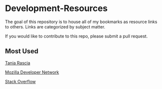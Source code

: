 # Development-Resources
The goal of this repository is to house all of my bookmarks as resource links to others. Links are categorized by subject matter.  

If you would like to contribute to this repo, please submit a pull request.


## Most Used
[Tania Rascia](https://www.taniarascia.com/)

[Mozilla Developer Network](https://developer.mozilla.org/en-US/)

[Stack Overflow](https://stackoverflow.com/questions#)
